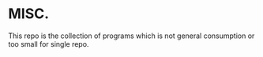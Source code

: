 # MISC.

This repo is the collection of programs which is not general consumption or too small for single repo.
